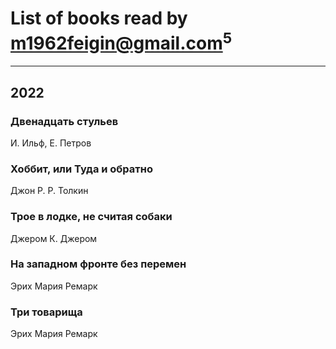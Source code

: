 # List of books read by [m1962feigin@gmail.com](https://plus.google.com/u/0/106206590744491830786/)<sup>5</sup>
---

## 2022

### Двенадцать стульев
И. Ильф, Е. Петров


### Хоббит, или Туда и обратно
Джон Р. Р. Толкин


### Трое в лодке, не считая собаки
Джером К. Джером


### На западном фронте без перемен
Эрих Мария Ремарк


### Три товарища
Эрих Мария Ремарк



